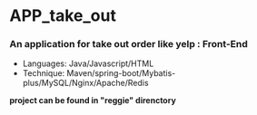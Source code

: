 # APP_take_out
### An application for take out order like yelp : Front-End 
- Languages: Java/Javascript/HTML
- Technique: Maven/spring-boot/Mybatis-plus/MySQL/Nginx/Apache/Redis

**project can be found in "reggie" direnctory**
